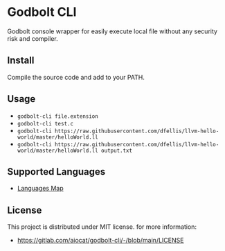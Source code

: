 # Godbolt CLI

Godbolt console wrapper for easily execute local file without any security risk and compiler.

## Install

Compile the source code and add to your PATH.

## Usage

- `godbolt-cli file.extension`
- `godbolt-cli test.c`
- `godbolt-cli https://raw.githubusercontent.com/dfellis/llvm-hello-world/master/helloWorld.ll`
- `godbolt-cli https://raw.githubusercontent.com/dfellis/llvm-hello-world/master/helloWorld.ll output.txt`

## Supported Languages

- [Languages Map](https://gitlab.com/aiocat/godbolt-cli/-/blob/main/compiler.go#L14)


## License

This project is distributed under MIT license. for more information:

- https://gitlab.com/aiocat/godbolt-cli/-/blob/main/LICENSE
